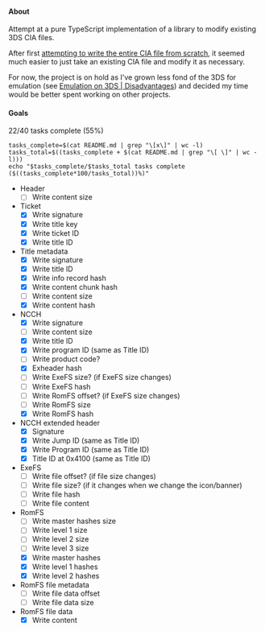 #### About

Attempt at a pure TypeScript implementation of a library to modify existing 3DS CIA files.

After first [attempting to write the entire CIA file from scratch](../cia-writer/), it seemed much easier to just take an existing CIA file and modify it as necessary.

For now, the project is on hold as I've grown less fond of the 3DS for emulation (see [Emulation on 3DS | Disadvantages](https://bmaupin.github.io/wiki/other/3ds/emulation-on-3ds.html#disadvantages)) and decided my time would be better spent working on other projects.

#### Goals

22/40 tasks complete (55%)

```
tasks_complete=$(cat README.md | grep "\[x\]" | wc -l)
tasks_total=$((tasks_complete + $(cat README.md | grep "\[ \]" | wc -l)))
echo "$tasks_complete/$tasks_total tasks complete ($((tasks_complete*100/tasks_total))%)"
```

- Header
  - [ ] Write content size
- Ticket
  - [x] Write signature
  - [x] Write title key
  - [x] Write ticket ID
  - [x] Write title ID
- Title metadata
  - [x] Write signature
  - [x] Write title ID
  - [x] Write info record hash
  - [x] Write content chunk hash
  - [ ] Write content size
  - [x] Write content hash
- NCCH
  - [x] Write signature
  - [ ] Write content size
  - [x] Write title ID
  - [x] Write program ID (same as Title ID)
  - [ ] Write product code?
  - [x] Exheader hash
  - [ ] Write ExeFS size? (if ExeFS size changes)
  - [ ] Write ExeFS hash
  - [ ] Write RomFS offset? (if ExeFS size changes)
  - [ ] Write RomFS size
  - [x] Write RomFS hash
- NCCH extended header
  - [x] Signature
  - [x] Write Jump ID (same as Title ID)
  - [x] Write Program ID (same as Title ID)
  - [x] Title ID at 0x4100 (same as Title ID)
- ExeFS
  - [ ] Write file offset? (if file size changes)
  - [ ] Write file size? (if it changes when we change the icon/banner)
  - [ ] Write file hash
  - [ ] Write file content
- RomFS
  - [ ] Write master hashes size
  - [ ] Write level 1 size
  - [ ] Write level 2 size
  - [ ] Write level 3 size
  - [x] Write master hashes
  - [x] Write level 1 hashes
  - [x] Write level 2 hashes
- RomFS file metadata
  - [ ] Write file data offset
  - [ ] Write file data size
- RomFS file data
  - [x] Write content

